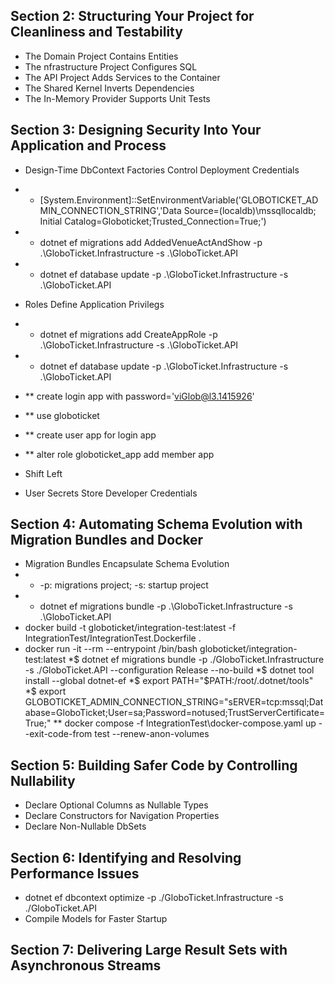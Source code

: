## Section 2: Structuring Your Project for Cleanliness and Testability
* The Domain Project Contains Entities
* The nfrastructure Project Configures SQL
* The API Project Adds Services to the Container
* The Shared Kernel Inverts Dependencies
* The In-Memory Provider Supports Unit Tests
## Section 3: Designing Security Into Your Application and Process
* Design-Time DbContext Factories Control Deployment Credentials
* * [System.Environment]::SetEnvironmentVariable('GLOBOTICKET_ADMIN_CONNECTION_STRING','Data Source=(localdb)\mssqllocaldb; Initial Catalog=Globoticket;Trusted_Connection=True;')
* * dotnet ef migrations add AddedVenueActAndShow -p .\GloboTicket.Infrastructure -s .\GloboTicket.API
* * dotnet ef database update -p .\GloboTicket.Infrastructure -s .\GloboTicket.API
* Roles Define Application Privilegs
* * dotnet ef migrations add CreateAppRole -p .\GloboTicket.Infrastructure -s .\GloboTicket.API
* * dotnet ef database update -p .\GloboTicket.Infrastructure -s .\GloboTicket.API
* **  create login app with password='viGlob@l3.1415926'

* **  use globoticket
* **  create user app for login app
* **  alter role globoticket_app add member app
* Shift Left
* User Secrets Store Developer Credentials
## Section 4: Automating Schema Evolution with Migration Bundles and Docker
* Migration Bundles Encapsulate Schema Evolution
* * -p: migrations project; -s: startup project
* * dotnet ef migrations bundle -p .\GloboTicket.Infrastructure -s .\GloboTicket.API
* docker build -t globoticket/integration-test:latest -f IntegrationTest/IntegrationTest.Dockerfile .
* docker run -it --rm --entrypoint /bin/bash globoticket/integration-test:latest
*$ dotnet ef migrations bundle -p ./GloboTicket.Infrastructure -s ./GloboTicket.API --configuration  Release --no-build
*$ dotnet tool install --global dotnet-ef
*$ export PATH="$PATH:/root/.dotnet/tools"
*$ export GLOBOTICKET_ADMIN_CONNECTION_STRING="sERVER=tcp:mssql;Database=GloboTicket;User=sa;Password=notused;TrustServerCertificate=True;"
** docker compose -f IntegrationTest\docker-compose.yaml up --exit-code-from test --renew-anon-volumes

## Section 5: Building Safer Code by Controlling Nullability
* Declare Optional Columns as Nullable Types
* Declare Constructors for Navigation Properties
* Declare Non-Nullable DbSets
## Section 6: Identifying and Resolving Performance Issues
* dotnet ef dbcontext optimize -p ./GloboTicket.Infrastructure -s ./GloboTicket.API
* Compile Models for Faster Startup
## Section 7: Delivering Large Result Sets with Asynchronous Streams
